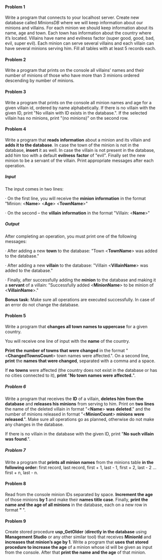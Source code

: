 ﻿#### Problem 1
Write a program that connects to your localhost server. Create new database called *MinionsDB* where we will keep information about our minions and villains. For each minion we should keep information about its name, age and town. Each town has information about the country where it’s located. Villains have name and evilness factor (super good, good, bad, evil, super evil). Each minion can serve several villains and each villain can have several minions serving him. Fill all tables with at least 5 records each.

#### Problem 2
Write a program that prints on the console all villains’ names and their number of minions of those who have more than 3 minions ordered descending by number of minions.

#### Problem 3
Write a program that prints on the console all minion names and age for a given villain id, ordered by name alphabetically.
If there is no villain with the given ID, print "No villain with ID <VillainId> exists in the database.".
If the selected villain has no minions, print "(no minions)" on the second row.

#### Problem 4

Write a program that **reads** **information** about a minion and its villain and **adds it to the database**. In case the town of the minion is not in the database, **insert** it as well. In case the villain is not present in the database, add him too with a default **evilness** **factor** of "evil". Finally set the new minion to be a servant of the villain. Print appropriate messages after each operation.

##### Input

The input comes in two lines:

·     On the first line, you will receive the **minion** **information** in the format "Minion: <**Name**> <**Age**> <**TownName**>"

·     On the second – the **villain** **information** in the format "Villain: <**Name**>"

##### Output

After completing an operation, you must print one of the following messages:

·     After adding a new **town** to the database: "Town <**TownName**> was added to the database."

·     After adding a new **villain** to the database: "Villain <**VillainName**> was added to the database."

·     Finally, after successfully adding the **minion** to the database and making it a **servant** of a villain: "Successfully added <**MinionName**> to be minion of <**VillainName**>."

**Bonus task:** Make sure all operations are executed successfully. In case of an error do not change the database.

#### Problem 5

Write a program that **changes all town names to uppercase** for a given country. 

You will receive one line of input with the **name** of the country.

**Print the** **number of towns that were changed** in the format "<**ChangedTownsCount**> town names were affected.". On a second line, **print** the **names that were changed**, separated with a comma and a space.

If **no** **towns** were affected (the country does not exist in the database or has no cities connected to it), **print** "**No town names were affected.**".



##### Problem 6

Write a program that receives the **ID** of a villain, **deletes him from the database** and **releases his minions** from serving to him. Print on **two** **lines** the name of the deleted villain in format "<**Name**> **was** **deleted**." and the number of minions released in format "<**MinionCount**> **minions** **were** **released**.". Make sure all operations go as planned, otherwise do not make any changes in the database.

If there is no villain in the database with the given ID, print "**No such villain was found**.".

##### Problem 7

Write a program that **prints all minion names** from the minions table **in the following order:** first record, last record, first + 1, last - 1, first + 2, last - 2 … first + n, last - n. 

#### Problem 8

Read from the console minion IDs separated by space. **Increment the age** of those minions **by 1** and make their **names title case**. Finally, **print the name and the age of all minions** in the database, each on a new row in format **"<Name> <Age>**".

#### Problem 9

Create stored procedure **usp_GetOlder** (**directly in the database** using **Management Studio** or any other similar tool) that receives **MinionId** and **increases that minion’s age by 1**. Write a program that **uses that stored procedure to increase the age** of a minion whose id will be given as input from the console. After that **print the name and the age** of that minion.

